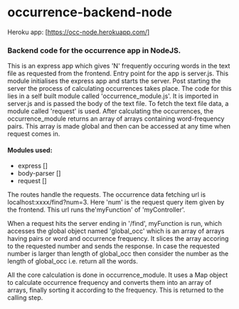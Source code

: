 # occurrence-backend-node

Heroku app: [https://occ-node.herokuapp.com/]
### Backend code for the occurrence app in NodeJS.
This is an express app which gives 'N' frequently occuring words in the text file as requested from the frontend.
Entry point for the app is server.js. This module initialises the express app and starts the server. Post starting the server the process of calculating occurrences takes place. The code for this lies in a self built module called 'occurrence\_module.js'. It is imported in server.js and is passed the body of the text file. To fetch the text file data, a module called 'request' is used. After calculating the occurrences, the occurrence_module returns an array of arrays containing word-frequency pairs. This array is made global and then can be accessed at any time when request comes in.

#### Modules used:
* express []
* body-parser []
* request []

The routes handle the requests. The occurrence data fetching url is localhost:xxxx/find?num=3. Here 'num' is the request query item given by the frontend. This url runs the'myFunction' of 'myController'.

When a request hits the server ending in '/find', myFunction is run, which accesses the global object named 'global_occ' which is an array of arrays having pairs or word and occurrence frequency. It slices the array accoring to the requested number and sends the response. In case the requested number is larger than length of global\_occ then consider the number as the length of global\_occ i.e. return all the words.

All the core calculation is done in occurrence_module. It uses a Map object to calculate occurrence frequency and converts them into an array of arrays, finally sorting it according to the frequency. This is returned to the calling step.

